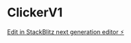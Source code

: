 # ClickerV1

[Edit in StackBlitz next generation editor ⚡️](https://stackblitz.com/~/github.com/Yziou14/ClickerV1)